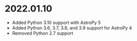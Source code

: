 # 2022.01.10
 - Added Python 3.10 support with AstroPy 5
 - Added Python 3.6, 3.7, 3.8, and 3.9 support for AstroPy 4
 - Removed Python 2.7 support